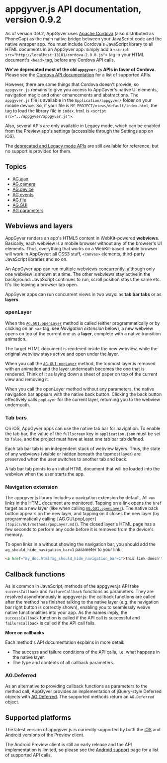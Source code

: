 # appgyver.js API documentation, version 0.9.2

As of version 0.9.2, AppGyver uses [Apache Cordova](http://incubator.apache.org/cordova/) (also distributed as PhoneGap) as the main native bridge between your JavaScript code and the native wrapper app. You must include Cordova's JavaScript library to all HTML documents in an AppGyver app: simply add a `<script src="http://localhost:13101/cordova-2.0.0.js">` tag in your HTML document's `<head>` tag, before any Cordova API calls.

**We've deprecated most of the old `appgyver.js` APIs in favor of Cordova.** Please see the [Cordova API documentation](http://docs.phonegap.com) for a list of supported APIs.

However, there are some things that Cordova doesn't provide, so `appgyver.js` remains to give you access to AppGyver's native UI elements, navigation magic and other enhancements and abstractions. The `appgyver.js` file is available in the `Application/appgyver/` folder on your mobile  device. So, if your file is `MY_PROJECT/views/default/index.html`, the tag to load the library file in `index.html` is `<script src="../appgyver/appgyver.js">`.

Also, several APIs are only available in Legacy mode, which can be enabled from the Preview app's settings (accessible through the Settings app on iOS).

The [deprecated and Legacy mode APIs](deprecated/index.md) are still available for reference, but no support is provided for them.

## Topics

* [AG.ajax](topics/ajax/ajax.md)
* [AG.camera](topics/camera/camera.md)
* [AG.device](topics/device/device.md)
* [AG.events](topics/events/events.md)
* [AG.file](topics/file/file.md)
* [AG.GUI](topics/GUI/GUI.md)
* [AG.parameters](topics/parameters/parameters.md)

## Webviews and layers

AppGyver renders an app's HTML5 content in WebKit-powered **webviews**. Basically, each webview is a mobile browser without any of the browser's UI elements. Thus, everything that works on a WebKit-based mobile browser will work in AppGyver: all CSS3 stuff, `<canvas>` elements, third-party JavaScript libraries and so on.

An AppGyver app can run multiple webviews concurrently, although only one webview is shown at a time. The other webviews stay active in the background: JavaScript continues to run, scroll position stays the same etc. It's like leaving a browser tab open.

AppGyver apps can run concurrent views in two ways: as **tab bar tabs** or as **layers**

### openLayer

When the [`AG.GUI.openLayer`](topics/GUI/methods/openLayer.md) method is called (either programmatically or by clicking on an `<a>` tag; see *Navigation extension* below), a new webview opens on top of the current one as a **layer**, complete with a native transition animation. 
  
The target HTML document is rendered inside the new webview, while the original webview stays active and open under the layer. 

When you call the [`AG.GUI.popLayer`](topics/GUI/methods/popLayer.md) method, the topmost layer is removed with an animation and the layer underneath becomes the one that is rendered. Think of it as laying down a sheet of paper on top of the current view and removing it.

When you call the openLayer method without any parameters, the native navigation bar appears with the native back button. Clicking the back button effectively calls `popLayer` for the current layer, returning you to the webview underneath.

### Tab bars

On iOS, AppGyver apps can use the native tab bar for navigation. To enable the tab bar, the value of the `fullscreen` key in `application.json` must be set to `false`, and the project must have at least one tab bar tab defined.

Each tab bar tab is an independent stack of webview layers. Thus, the state of any webviews (visible or hidden beneath the topmost layer) are preserved when the user switches to another tab and back.

A tab bar tab points to an initial HTML document that will be loaded into the webview when the user starts the app.

### Navigation extension

The appgyver.js library includes a navigation extension by default. All `<a>` links in the HTML document are monitored. Tapping on a link opens the `href` target as a new layer (like when calling [`AG.GUI.openLayer`](topics/GUI/methods/openLayer.md)). The native back button appears on the new layer, and tapping on it closes the new layer (by programmatically calling `[`AG.GUI.popLayer`](topics/GUI/methods/popLayer.md)`). The closed layer's HTML page has a few seconds to perform any code before it is removed from the device's memory.

To open links in a without showing the navigation bar, you should add the `ag_should_hide_navigation_bar=1` parameter to your link:

```html
<a href="my_doc.html?ag_should_hide_navigation_bar=1">This link doesn't show the navigation bar</a>
```

## Callback functions

As is common in JavaScript, methods of the appgyver.js API take `successCallback` and `failureCallback` functions as parameters. They are resolved asynchronously in appgyver.js: the callback functions are called after the method has finished talking to the native layer (e.g. the navigation bar right button is correctly shown), enabling you to seamlessly weave native functionalities into your app. As the names imply, the `successCallback` function is called if the API call is successful and `failureCallback` is called if the API call fails.

**More on callbacks**

Each method's API documentation explains in more detail:
* The success and failure conditions of the API calls, i.e. what happens in the native layer.
* The type and contents of all callback parameters.

### AG.Deferred

As an alternative to providing callback functions as parameters to the method call, AppGyver provides an implementation of jQuery-style Deferred objects with [AG.Deferred](Deferred/Deferred.md). The supported methods return an `AG.Deferred` object.

## Supported platforms

The latest version of appgyver.js is currently supported by both the [iOS](http://itunes.apple.com/us/app/appgyver-preview/id479747411) and [Android](https://play.google.com/store/apps/details?id=com.appgyver.android) versions of the Preview client.

The Android Preview client is still an early release and the API implementation is limited, so please see the [Android support](support/android.md) page for a list of supported API calls.